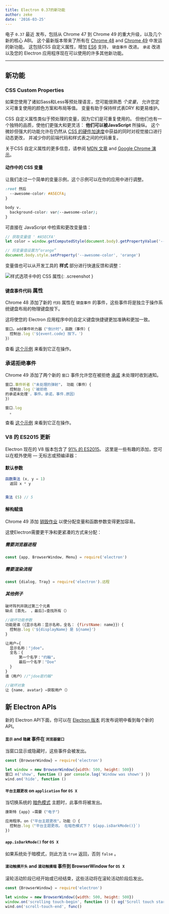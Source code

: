 ```yaml
---
title: Electron 0.37的新功能
author: zeke
date: '2016-03-25'
---
```


电子 `0.37` 最近 [](https://github.com/electron/electron/releases) 发布，包括从 Chrome 47 到 Chrome 49 的重大升级，以及几个新的核心 ABI。 这个最新版本带来了所有在 [Chrome 48](http://blog.chromium.org/2015/12/chrome-48-beta-present-to-cast-devices_91.html) and [Chrome 49](http://blog.chromium.org/2016/02/chrome-49-beta-css-custom-properties.html) 中发运的新功能。 这包括CSS 自定义属性，增加 [ES6](http://www.ecma-international.org/ecma-262/6.0/) 支持， `键盘事件` 改进。 `承诺` 改进以及您的 Electron 应用程序现在可以使用的许多其他新功能。

---

## 新功能

### CSS Custom Properties

如果您使用了诸如Sass和Less等预处理语言，您可能很熟悉 *个变量*， 允许您定义可重复使用的颜色方案和布局等值。 变量有助于保持样式表DRY 和更易维护。

CSS 自定义属性类似于预处理的变量，因为它们是可重复使用的。 但他们也有一个独特的品质，使他们更强大和更灵活： **他们可以被JavaScript** 所操纵。 这个微妙但强大的功能允许在仍然从 [CSS 的硬件加速度](https://developer.mozilla.org/en-US/Apps/Fundamentals/Performance/Performance_fundamentals#Use_CSS_animations_and_transitions)中获益的同时对视觉接口进行动态更改， 并减少你的前端代码和样式表之间的代码重复。

关于CSS 自定义属性的更多信息，请参阅 [MDN 文章](https://developer.mozilla.org/en-US/docs/Web/CSS/Using_CSS_variables) and [Google Chrome 演示](https://googlechrome.github.io/samples/css-custom-properties/)。

#### 动作中的 CSS 变量

让我们走过一个简单的变量示例，这个示例可以在你的应用中进行调整。

```css
:root 然后
  --awesome-color: #A5ECFA;
}

body v.
  background-color: var(--awesome-color);
}
```

可直接在 JavaScript 中检索和更改变量值：

```js
// 获取变量值 ' #A5ECFA'
let color = window.getComputedStyle(document.body).getPropertyValue('--awesome-color')

// 将变量值设置为“orange”
document.body.style.setProperty('--awesome-color', 'orange')
```

变量值也可以从开发工具的 **样式** 部分进行快速反馈和调整：

![样式选项卡中的 CSS 属性](https://cloud.githubusercontent.com/assets/671378/13991612/1d10eb9c-f0d6-11e5-877b-c4dbc59f1209.gif){: .screenshot }

### `键盘事件代码` 属性

Chrome 48 添加了新的 `代码` 属性在 `键盘事件` 的事件，这些事件将是独立于操作系统键盘布局的物理键盘按下。

这将使您的 Electron 应用程序中的自定义键盘快捷键更加准确和更加一致。

```js
窗口。add事件听力器（"倒计时"，函数（事件）{
  控制台.log（'${event.code} 按下。'）
}）
```

查看 [这个示例](https://googlechrome.github.io/samples/keyboardevent-code-attribute/) 来看到它正在操作。

### 承诺拒绝事件

Chrome 49 添加了两个新的 `窗口` 事件允许您在被拒绝 [承诺](https://developer.mozilla.org/en-US/docs/Web/JavaScript/Reference/Global_Objects/Promise) 未处理时收到通知。

```js
窗口.事件听者（"未处理的弹射"， 功能（事件）{
  控制台.log（'被拒绝
的承诺未处理'，事件。承诺，事件.原因）
}）

窗口.log
  。
```

查看 [这个示例](https://googlechrome.github.io/samples/promise-rejection-events/index.html) 来看到它正在操作。

### V8 的 ES2015 更新

Electron 现在的 V8 版本包含了 [91% 的 ES2015](https://kangax.github.io/compat-table/es6/#chrome49)。 这里是一些有趣的添加，您可以在框外使用 — 无标志或预编译器：

#### 默认参数

```js
函数乘法 (x, y = 1)
  返回 x * y


乘法 (5) // 5
```

#### 解构赋值

Chrome 49 添加 [销毁作业](https://developer.mozilla.org/en-US/docs/Web/JavaScript/Reference/Operators/Destructuring_assignment) 以使分配变量和函数参数变得更加容易。

这使Electron需要更干净和更紧凑的方式来分配：

##### 需要浏览器进程

```js
const {app, BrowserWindow, Menu} = require('electron')
```

##### 需要渲染流程

```js
const {dialog, Tray} = require('electron').远程
```

##### 其他例子

```js
破坏阵列并跳过第二个元素
缺点 [首先， ，最后]=查找所有（）

//破坏功能参数
功能是谁（{显示名称：显示名称，全名： {firstName: name}}）{
  控制台.log（'${displayName} 是 ${name}'）
}

让用户={
  显示名称："jdoe"，
  全名：{
      第一个名字："约翰"，
      最后一个名字："Doe"
  }
}
谁（用户）//"jdoe是约翰"

//破坏对象
让 {name, avatar} =获取用户（）
```

## 新 Electron APIs

新的 Electron API下面，你可以在 [Electron 版本](https://github.com/electron/electron/releases) 的发布说明中看到每个新的 API。

#### `显示` and `隐藏` 事件在 `浏览器窗口`

当窗口显示或隐藏时，这些事件会被发出。

```js
const {BrowserWindow} = require('electron')

let window = new BrowserWindow({width: 500, height: 500})
窗口 n('show', function () por console.log('Window was shown') })
wind.on('hide', function ()
```

#### `平台主题更改` on `application` for `OS X`

当切换系统的 [暗色模式](https://discussions.apple.com/thread/6661740) 主题时，此事件将被发出。

```js
康斯特 {app} =需要（"电子"）

应用程序。on（"平台主题更改"，功能（）{
  控制台.log（"平台主题更改。 在暗色模式下？ ${app.isDarkMode()}`)
})
```

#### `app.isDarkMode()` for `OS X`

如果系统处于暗模式，则此方法 `true` 返回，否则 `false` 。

#### `滚动触摸开头` and `滚动触摸端` 事件到 BrowserWindow for `OS X`

滚轮活动阶段已经开始或已经结束，这些活动将在滚轮活动阶段后发出。

```js
const {BrowserWindow} = require('electron')

let window = new BrowserWindow({width: 500, height: 500})
window.on('scrolling touch-begin', function () () og('Scroll touch started') })
wind.on('scroll-touch-end', func()
```

